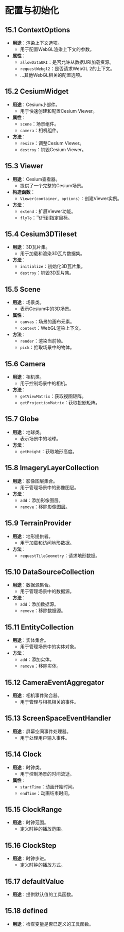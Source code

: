 # 配置与初始化

## 15.1 ContextOptions
- **用途**：渲染上下文选项。
  - 用于配置WebGL渲染上下文的参数。
- **属性**：
  - `allowDataURI`：是否允许从数据URI加载资源。
  - `requestWebgl2`：是否请求WebGL 2的上下文。
  - ...其他WebGL相关的配置选项。

## 15.2 CesiumWidget
- **用途**：Cesium小部件。
  - 用于快速创建和配置Cesium Viewer。
- **属性**：
  - `scene`：场景组件。
  - `camera`：相机组件。
- **方法**：
  - `resize`：调整Cesium Viewer。
  - `destroy`：销毁Cesium Viewer。

## 15.3 Viewer
- **用途**：Cesium查看器。
  - 提供了一个完整的Cesium场景。
- **构造函数**：
  - `Viewer(container, options)`：创建Viewer实例。
- **方法**：
  - `extend`：扩展Viewer功能。
  - `flyTo`：飞行到指定目标。

## 15.4 Cesium3DTileset
- **用途**：3D瓦片集。
  - 用于加载和渲染3D瓦片数据集。
- **方法**：
  - `initialize`：初始化3D瓦片集。
  - `destroy`：销毁3D瓦片集。

## 15.5 Scene
- **用途**：场景类。
  - 表示Cesium中的3D场景。
- **属性**：
  - `canvas`：场景的画布元素。
  - `context`：WebGL渲染上下文。
- **方法**：
  - `render`：渲染当前帧。
  - `pick`：拾取场景中的物体。

## 15.6 Camera
- **用途**：相机类。
  - 用于控制场景中的相机。
- **方法**：
  - `getViewMatrix`：获取视图矩阵。
  - `getProjectionMatrix`：获取投影矩阵。

## 15.7 Globe
- **用途**：地球类。
  - 表示场景中的地球。
- **方法**：
  - `getHeight`：获取地形高度。

## 15.8 ImageryLayerCollection
- **用途**：影像图层集合。
  - 用于管理场景中的影像图层。
- **方法**：
  - `add`：添加影像图层。
  - `remove`：移除影像图层。

## 15.9 TerrainProvider
- **用途**：地形提供者。
  - 用于加载和访问地形数据。
- **方法**：
  - `requestTileGeometry`：请求地形数据。

## 15.10 DataSourceCollection
- **用途**：数据源集合。
  - 用于管理场景中的数据源。
- **方法**：
  - `add`：添加数据源。
  - `remove`：移除数据源。

## 15.11 EntityCollection
- **用途**：实体集合。
  - 用于管理场景中的实体对象。
- **方法**：
  - `add`：添加实体。
  - `remove`：移除实体。

## 15.12 CameraEventAggregator
- **用途**：相机事件聚合器。
  - 用于管理与相机相关的事件。

## 15.13 ScreenSpaceEventHandler
- **用途**：屏幕空间事件处理器。
  - 用于处理用户输入事件。

## 15.14 Clock
- **用途**：时钟类。
  - 用于控制场景的时间流逝。
- **属性**：
  - `startTime`：动画开始时间。
  - `endTime`：动画结束时间。

## 15.15 ClockRange
- **用途**：时钟范围。
  - 定义时钟的播放范围。

## 15.16 ClockStep
- **用途**：时钟步进。
  - 定义时钟的播放方式。

## 15.17 defaultValue
- **用途**：提供默认值的工具函数。

## 15.18 defined
- **用途**：检查变量是否已定义的工具函数。
